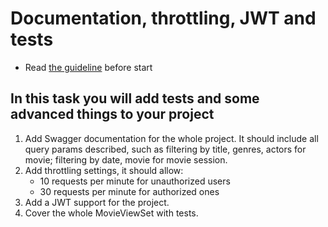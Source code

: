 # Documentation, throttling, JWT and tests

- Read [the guideline](https://github.com/mate-academy/py-task-guideline/blob/main/README.md) before start

## In this task you will add tests and some advanced things to your project

1. Add Swagger documentation for the whole project. It should include 
all query params described, such as filtering by title, genres, actors for 
movie; filtering by date, movie for movie session. 
2. Add throttling settings, it should allow:
    - 10 requests per minute for unauthorized users
    - 30 requests per minute for authorized ones
3. Add a JWT support for the project.
4. Cover the whole MovieViewSet with tests.
